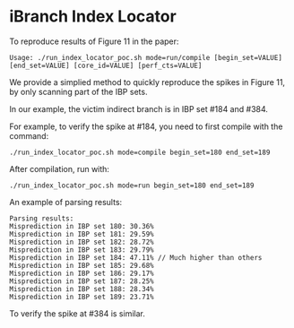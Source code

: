# iBranch Index Locator

To reproduce results of Figure 11 in the paper:
```
Usage: ./run_index_locator_poc.sh mode=run/compile [begin_set=VALUE] [end_set=VALUE] [core_id=VALUE] [perf_cts=VALUE]
```

We provide a simplied method to quickly reproduce the spikes in Figure 11, by only scanning part of the IBP sets.

In our example, the victim indirect branch is in IBP set #184 and #384.

For example, to verify the spike at #184, you need to first compile with the command:
```
./run_index_locator_poc.sh mode=compile begin_set=180 end_set=189
```

After compilation, run with:
```
./run_index_locator_poc.sh mode=run begin_set=180 end_set=189
```

An example of parsing results:
```
Parsing results:
Misprediction in IBP set 180: 30.36%
Misprediction in IBP set 181: 29.59%
Misprediction in IBP set 182: 28.72%
Misprediction in IBP set 183: 29.79%
Misprediction in IBP set 184: 47.11% // Much higher than others
Misprediction in IBP set 185: 29.68%
Misprediction in IBP set 186: 29.17%
Misprediction in IBP set 187: 28.25%
Misprediction in IBP set 188: 28.34%
Misprediction in IBP set 189: 23.71%
```

To verify the spike at #384 is similar.